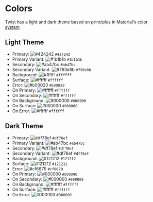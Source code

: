 # Colors

Twist has a light and dark theme based on principles in Material's [color system](https://material.io/design/color/the-color-system.html).

## Light Theme

- Primary: ![#424242](https://via.placeholder.com/15/424242/000000?text=+) `#424242`
- Primary Variant: ![#1b1b1b](https://via.placeholder.com/15/1b1b1b/000000?text=+) `#1b1b1b`
- Secondary: ![#ab47bc](https://via.placeholder.com/15/ab47bc/000000?text=+) `#ab47bc`
- Secondary Variant: ![#790e8b](https://via.placeholder.com/15/790e8b/000000?text=+) `#790e8b`
- Background: ![#ffffff](https://via.placeholder.com/15/ffffff/000000?text=+) `#ffffff`
- Surface: ![#ffffff](https://via.placeholder.com/15/ffffff/000000?text=+) `#ffffff`
- Error: ![#b00020](https://via.placeholder.com/15/b00020/000000?text=+) `#b00020`
- On Primary: ![#ffffff](https://via.placeholder.com/15/ffffff/000000?text=+) `#ffffff`
- On Secondary: ![#ffffff](https://via.placeholder.com/15/ffffff/000000?text=+) `#ffffff`
- On Background: ![#000000](https://via.placeholder.com/15/000000/000000?text=+) `#000000`
- On Surface: ![#000000](https://via.placeholder.com/15/000000/000000?text=+) `#000000`
- On Error: ![#ffffff](https://via.placeholder.com/15/ffffff/000000?text=+) `#ffffff`

## Dark Theme

- Primary: ![#df78ef](https://via.placeholder.com/15/df78ef/000000?text=+) `#df78ef`
- Primary Variant: ![#ab47bc](https://via.placeholder.com/15/ab47bc/000000?text=+) `#ab47bc`
- Secondary: ![#df78ef](https://via.placeholder.com/15/df78ef/000000?text=+) `#df78ef`
- Secondary Variant: ![#df78ef](https://via.placeholder.com/15/df78ef/000000?text=+) `#df78ef`
- Background: ![#121212](https://via.placeholder.com/15/121212/000000?text=+) `#121212`
- Surface: ![#121212](https://via.placeholder.com/15/121212/000000?text=+) `#121212`
- Error: ![#cf6679](https://via.placeholder.com/15/cf6679/000000?text=+) `#cf6679`
- On Primary: ![#000000](https://via.placeholder.com/15/000000/000000?text=+) `#000000`
- On Secondary: ![#000000](https://via.placeholder.com/15/000000/000000?text=+) `#000000`
- On Background: ![#ffffff](https://via.placeholder.com/15/ffffff/000000?text=+) `#ffffff`
- On Surface: ![#ffffff](https://via.placeholder.com/15/ffffff/000000?text=+) `#ffffff`
- On Error: ![#000000](https://via.placeholder.com/15/000000/000000?text=+) `#000000`

